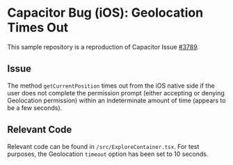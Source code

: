# Capacitor Bug (iOS): Geolocation Times Out

This sample repository is a reproduction of Capacitor Issue [#3789](https://github.com/ionic-team/capacitor/issues/3789).

## Issue

The method `getCurrentPosition` times out from the iOS native side if the user does not complete the permission prompt (either accepting or denying Geolocation permission) within an indeterminate amount of time (appears to be a few seconds).

## Relevant Code

Relevant code can be found in `/src/ExploreContainer.tsx`. For test purposes, the Geolocation `timeout` option has been set to 10 seconds.
